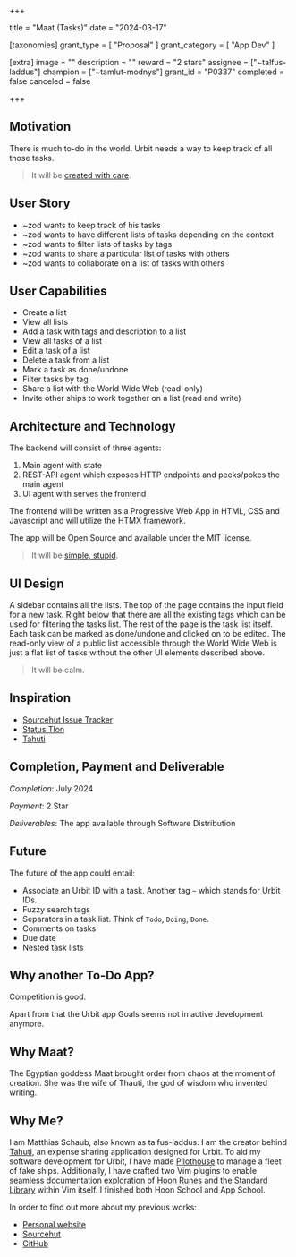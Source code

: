 +++

title = "Maat (Tasks)"
date = "2024-03-17"

[taxonomies]
grant_type = [ "Proposal" ]
grant_category = [ "App Dev" ]

[extra]
image = ""
description = ""
reward = "2 stars"
assignee = ["~talfus-laddus"]
champion = ["~tamlut-modnys"]
grant_id = "P0337"
completed = false
canceled = false

+++

## Motivation



There is much to-do in the world. Urbit needs a way to keep track of all those tasks.
> It will be [created with care](https://www.createwcare.com/).

## User Story

* ~zod wants to keep track of his tasks
* ~zod wants to have different lists of tasks depending on the context
* ~zod wants to filter lists of tasks by tags
* ~zod wants to share a particular list of tasks with others
* ~zod wants to collaborate on a list of tasks with others


## User Capabilities

* Create a list
* View all lists
* Add a task with tags and description to a list
* View all tasks of a list
* Edit a task of a list
* Delete a task from a list
* Mark a task as done/undone
* Filter tasks by tag
* Share a list with the World Wide Web (read-only)
* Invite other ships to work together on a list (read and write)


## Architecture and Technology


The backend will consist of three agents:
1. Main agent with state
2. REST-API agent which exposes HTTP endpoints and peeks/pokes the main agent
3. UI agent with serves the frontend

The frontend will be written as a Progressive Web App in HTML, CSS and
Javascript and will utilize the HTMX framework.

The app will be Open Source and available under the MIT license.

> It will be [simple, stupid](https://en.wikipedia.org/wiki/KISS_principle).


## UI Design

A sidebar contains all the lists.
The top of the page contains the input field for a new task.
Right below that there are all the existing tags which can be used for filtering the tasks list.
The rest of the page is the task list itself.
Each task can be marked as done/undone and clicked on to be edited.
The read-only view of a public list accessible through the World Wide Web is
just a flat list of tasks without the other UI elements described above.

> It will be calm.

## Inspiration

- [Sourcehut Issue Tracker](https://todo.sr.ht/~sircmpwn/todo.sr.ht)
- [Status Tlon](https://status.tlon.io/)
- [Tahuti](https://github.com/matthiasschaub/tahuti)


## Completion, Payment and Deliverable

*Completion*: July 2024

*Payment*: 2 Star

*Deliverables*: The app available through Software Distribution


## Future

The future of the app could entail:

- Associate an Urbit ID with a task. Another tag `~` which stands for Urbit IDs.
- Fuzzy search tags
- Separators in a task list. Think of `Todo`, `Doing`, `Done`.
- Comments on tasks
- Due date
- Nested task lists


## Why another To-Do App?

Competition is good.

Apart from that the Urbit app Goals seems not in active development anymore.

## Why Maat?

The Egyptian goddess Maat brought order from chaos at the moment of creation.
She was the wife of Thauti, the god of wisdom who invented writing.

## Why Me?

I am Matthias Schaub, also known as talfus-laddus. I am the creator behind [Tahuti](github.com/matthiasschaub/tahuti),
an expense sharing application designed for Urbit. To aid my software development
for Urbit, I have made [Pilothouse](github.com/matthiasschaub/pilothouse) to manage a fleet of fake ships.
Additionally, I have crafted two Vim plugins to enable seamless documentation
exploration of [Hoon Runes](https://github.com/matthiasschaub/hoon-runes.vim) and the [Standard Library](https://github.com/matthiasschaub/hoon-stdlib.vim) within Vim itself.
I finished both Hoon School and App School.

In order to find out more about my previous works:

- [Personal website](https://talfus-laddus.de/)
- [Sourcehut](https://git.sr.ht/)
- [GitHub](https://github.com/matthiasschaub)